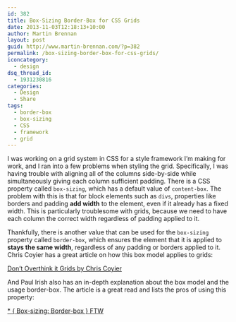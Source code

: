```yaml
---
id: 382
title: Box-Sizing Border-Box for CSS Grids
date: 2013-11-03T12:18:13+10:00
author: Martin Brennan
layout: post
guid: http://www.martin-brennan.com/?p=382
permalink: /box-sizing-border-box-for-css-grids/
iconcategory:
  - design
dsq_thread_id:
  - 1931230816
categories:
  - Design
  - Share
tags:
  - border-box
  - box-sizing
  - CSS
  - framework
  - grid
---
```

I was working on a grid system in CSS for a style framework I&#8217;m making for work, and I ran into a few problems when styling the grid. Specifically, I was having trouble with aligning all of the columns side-by-side while simultaneously giving each column sufficient padding. There is a CSS property called `box-sizing`, which has a default value of `content-box`. The problem with this is that for block elements such as `divs`, properties like borders and padding **add width** to the element, even if it already has a fixed width. This is particularly troublesome with grids, because we need to have each column the correct width regardless of padding applied to it.<!--more-->

Thankfully, there is another value that can be used for the `box-sizing` property called `border-box`, which ensures the element that it is applied to **stays the same width**, regardless of any padding or borders applied to it. Chris Coyier has a great article on how this box model applies to grids:

<a href="http://css-tricks.com/dont-overthink-it-grids/" title="Don't Overthink it Grids by Chris Coyier" target="_blank">Don&#8217;t Overthink it Grids by Chris Coyier</a>

And Paul Irish also has an in-depth explanation about the box model and the usage border-box. The article is a great read and lists the pros of using this property:

<a href="http://www.paulirish.com/2012/box-sizing-border-box-ftw/" title="* { Box-sizing: Border-box } FTW" target="_blank">* { Box-sizing: Border-box } FTW</a>